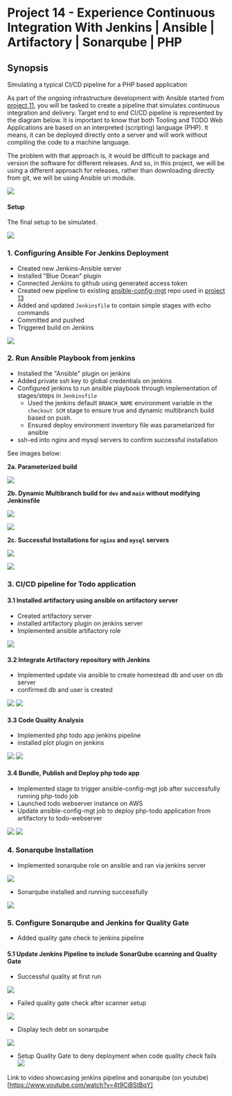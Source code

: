 # Project 14 - Experience Continuous Integration With Jenkins | Ansible | Artifactory | Sonarqube | PHP

## Synopsis
Simulating a typical CI/CD pipeline for a PHP based application

As part of the ongoing infrastructure development with Ansible started from [project 11](https://github.com/toritsejuFO/darey.io-projects/tree/main/project-11), you will be tasked to create a pipeline that simulates continuous integration and delivery. Target end to end CI/CD pipeline is represented by the diagram below. It is important to know that both Tooling and TODO Web Applications are based on an interpreted (scripting) language (PHP). It means, it can be deployed directly onto a server and will work without compiling the code to a machine language.

The problem with that approach is, it would be difficult to package and version the software for different releases. And so, in this project, we will be using a different approach for releases, rather than downloading directly from git, we will be using Ansible uri module.  

![](./CI_CD-Pipeline-For-PHP-ToDo-Application.png)

#### Setup
The final setup to be simulated.  

![](./Environment-setup.png)


### 1. Configuring Ansible For Jenkins Deployment
- Created new Jenkins-Ansible server
- Installed "Blue Ocean" plugin
- Connected Jenkins to github using generated access token
- Created new pipeline to existing [ansible-config-mgt](https://github.com/toritsejuFO/ansible-config-mgt) repo used in [project 13](https://github.com/toritsejuFO/darey.io-projects/tree/main/project-13)
- Added and updated `Jenkinsfile` to contain simple stages with echo commands
- Committed and pushed
- Triggered build on Jenkins  

![](./simple-jenkinsfile-main.png)


### 2. Run Ansible Playbook from jenkins
* Installed the "Ansible" plugin on jenkins
* Added private ssh key to global credentials on jenkins
* Configured jenkins to run ansible playbook through implementation of stages/steps in `Jenkinsfile`
  - Used the jenkins default `BRANCH_NAME` environment variable in the `checkout SCM` stage to ensure true and dynamic multibranch build based on push. 
  - Ensured deploy environment inventory file was parametarized for ansible
* ssh-ed into nginx and mysql servers to confirm successful installation

See images below:

**2a. Parameterized build**  

![](./deploy-env-parameter.png)

**2b. Dynamic Multibranch build for `dev` and `main` without modifying Jenkinsfile**  

![](./dev-pipeline-ansible.png)  

![](./main-pipeline-ansible.png)

**2c. Successful Installations for `nginx` and `mysql` servers**  

![](./nginx-installed.png)  

![](./mysql-installed.png)


### 3. CI/CD pipeline for Todo application

#### 3.1 Installed artifactory using ansible on artifactory server
- Created artifactory server
- installed artifactory plugin on jenkins server
- Implemented ansible artifactory role  

![](./artifactory-installed.png)

#### 3.2 Integrate Artifactory repository with Jenkins
- Implemented update via ansible to create homestead db and user on db server
- confirmed db and user is created  

![](./homestead-db-created.png)
![](./homestead-confirm.png)

#### 3.3 Code Quality Analysis
- Implemented php todo app jenkins pipeline
- installed plot plugin on jenkins  

![](./php-todo-first-pipeline.png)
![](./plot-jenkins.png)

#### 3.4 Bundle, Publish and Deploy php todo app
- Implemented stage to trigger ansible-config-mgt job after successfully running php-todo job
- Launched todo webserver instance on AWS
- Update ansible-config-mgt job to deploy php-todo application from artifactory to todo-webserver  

![](./todo-delpoyment-ansbile.png)
![](./todo-deployment-artifactory.png)

### 4. Sonarqube Installation
- Implemented sonarqube role on ansible and ran via jenkins server  

![](./sonarqube-ansible-setup.png)

- Sonarqube installed and running successfully  

![](./sonarqube-installed.png)

### 5. Configure Sonarqube and Jenkins for Quality Gate
- Added quality gate check to jenkins pipeline  

#### 5.1 Update Jenkins Pipeline to include SonarQube scanning and Quality Gate
- Successful quality at first run  

![](./quality-gate-first-run.png)

- Failed quality gate check after scanner setup  

![](./failed-quality-gate.png)

- Display tech debt on sonarqube  

![](./php-todo-tech-debt.png)

- Setup Quality Gate to deny deployment when code quality check fails  
![](./no-deploy.png)

Link to video showcasing jenkins pipeline and sonarqube (on youtube)[https://www.youtube.com/watch?v=4t9CiBStBqY]
